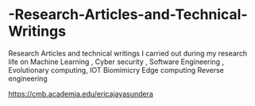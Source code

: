 # -Research-Articles-and-Technical-Writings

Research Articles and technical writings I carried out during my research life on
 Machine Learning , 
Cyber security , 
Software Engineering , 
Evolutionary computing, 
IOT 
Biomimicry 
Edge computing 
Reverse engineering 

https://cmb.academia.edu/ericajayasundera
